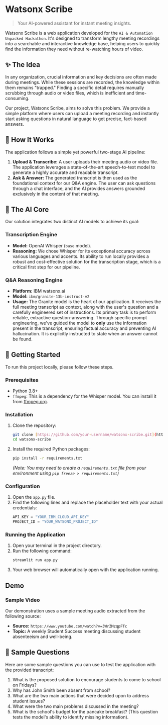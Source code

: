 # Watsonx Scribe

> Your AI-powered assistant for instant meeting insights.

Watsonx Scribe is a web application developed for the `AI & Automation Unpacked Hackathon`. It's designed to transform lengthy meeting recordings into a searchable and interactive knowledge base, helping users to quickly find the information they need without re-watching hours of video.

## ✨ The Idea

In any organization, crucial information and key decisions are often made during meetings. While these sessions are recorded, the knowledge within them remains "trapped." Finding a specific detail requires manually scrubbing through audio or video files, which is inefficient and time-consuming.

Our project, Watsonx Scribe, aims to solve this problem. We provide a simple platform where users can upload a meeting recording and instantly start asking questions in natural language to get precise, fact-based answers.

## 🚀 How It Works

The application follows a simple yet powerful two-stage AI pipeline:

1.  **Upload & Transcribe:** A user uploads their meeting audio or video file. The application leverages a state-of-the-art speech-to-text model to generate a highly accurate and readable transcript.
2.  **Ask & Answer:** The generated transcript is then used as the foundational context for our Q&A engine. The user can ask questions through a chat interface, and the AI provides answers grounded exclusively in the content of that meeting.

## 🧠 The AI Core

Our solution integrates two distinct AI models to achieve its goal:

### Transcription Engine
* **Model:** OpenAI Whisper (`base` model).
* **Reasoning:** We chose Whisper for its exceptional accuracy across various languages and accents. Its ability to run locally provides a robust and cost-effective solution for the transcription stage, which is a critical first step for our pipeline.

### Q&A Reasoning Engine
* **Platform:** IBM watsonx.ai
* **Model:** `ibm/granite-13b-instruct-v2`
* **Usage:** The Granite model is the heart of our application. It receives the full meeting transcript as context, along with the user's question and a carefully engineered set of instructions. Its primary task is to perform reliable, extractive question-answering. Through specific prompt engineering, we've guided the model to **only** use the information present in the transcript, ensuring factual accuracy and preventing AI hallucination. It is explicitly instructed to state when an answer cannot be found.

## 🔧 Getting Started

To run this project locally, please follow these steps.

### Prerequisites
* Python 3.8+
* `ffmpeg`: This is a dependency for the Whisper model. You can install it from [ffmpeg.org](https://ffmpeg.org/download.html).

### Installation
1.  Clone the repository:
    ```bash
    git clone [https://github.com/your-username/watsonx-scribe.git](https://github.com/your-username/watsonx-scribe.git)
    cd watsonx-scribe
    ```
2.  Install the required Python packages:
    ```bash
    pip install -r requirements.txt
    ```
    *(Note: You may need to create a `requirements.txt` file from your environment using `pip freeze > requirements.txt`)*

### Configuration
1.  Open the `app.py` file.
2.  Find the following lines and replace the placeholder text with your actual credentials:
    ```python
    API_KEY = "YOUR_IBM_CLOUD_API_KEY"
    PROJECT_ID = "YOUR_WATSONX_PROJECT_ID"
    ```

### Running the Application
1.  Open your terminal in the project directory.
2.  Run the following command:
    ```bash
    streamlit run app.py
    ```
3.  Your web browser will automatically open with the application running.

## Demo

### Sample Video

Our demonstration uses a sample meeting audio extracted from the following source:
-   **Source:** `https://www.youtube.com/watch?v=3WrZMzqpFTc`
-   **Topic:** A weekly Student Success meeting discussing student absenteeism and well-being.

## 🧪 Sample Questions

Here are some sample questions you can use to test the application with the provided transcript:

1.  What is the proposed solution to encourage students to come to school on Fridays?
2.  Why has John Smith been absent from school?
3.  What are the two main actions that were decided upon to address student issues?
4.  What were the two main problems discussed in the meeting?
5.  What is the school's budget for the pancake breakfast? (This question tests the model's ability to identify missing information).
